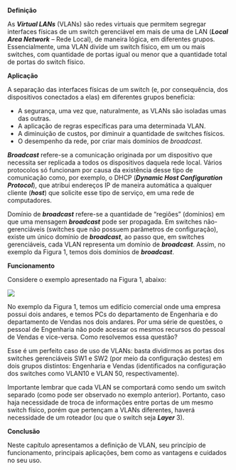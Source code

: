 **Definição**

As _**Virtual LANs**_ (VLANs) são redes virtuais que permitem segregar interfaces físicas de um switch gerenciável em mais de uma de LAN (_**Local Area Network**_ – Rede Local), de maneira lógica, em diferentes grupos. Essencialmente, uma VLAN divide um switch físico, em um ou mais switches, com quantidade de portas igual ou menor que a quantidade total de portas do switch físico.

**Aplicação**

A separação das interfaces físicas de um switch (e, por consequência, dos dispositivos conectados a elas) em diferentes grupos beneficia:

- A segurança, uma vez que, naturalmente, as VLANs são isoladas umas das outras.
- A aplicação de regras específicas para uma determinada VLAN.
- A diminuição de custos, por diminuir a quantidade de switches físicos.
- O desempenho da rede, por criar mais domínios de _broadcast_.

_**Broadcast**_ refere-se a comunicação originada por um dispositivo que necessita ser replicada a todos os dispositivos daquela rede local. Vários protocolos só funcionam por causa da existência desse tipo de comunicação como, por exemplo, o DHCP (_**Dynamic Host Configuration Protocol**_), que atribui endereços IP de maneira automática a qualquer cliente (_**host**_) que solicite esse tipo de serviço, em uma rede de computadores.

Domínio de _**broadcast**_ refere-se a quantidade de “regiões” (domínios) em que uma mensagem _**broadcast**_ pode ser propagada. Em switches não-gerenciáveis (switches que não possuem parâmetros de configuração), existe um único domínio de _**broadcast**_, ao passo que, em switches gerenciáveis, cada VLAN representa um domínio de _**broadcast**_. Assim, no exemplo da Figura 1, temos dois domínios de _**broadcast**_.

**Funcionamento**

Considere o exemplo apresentado na Figura 1, abaixo:

[![](https://img.uninove.br/static/0/0/0/0/0/0/2/4/5/5/6/2455682/40728.png)](https://img.uninove.br/static/0/0/0/0/0/0/2/4/5/5/6/2455682/40728.png)

No exemplo da Figura 1, temos um edifício comercial onde uma empresa possui dois andares, e temos PCs do departamento de Engenharia e do departamento de Vendas nos dois andares. Por uma série de questões, o pessoal de Engenharia não pode acessar os mesmos recursos do pessoal de Vendas e vice-versa. Como resolvemos essa questão?

Esse é um perfeito caso de uso de VLANs: basta dividirmos as portas dos switches gerenciáveis SW1 e SW2 (por meio da configuração destes) em dois grupos distintos: Engenharia e Vendas (identificados na configuração dos switches como VLAN10 e VLAN 50, respectivamente).

Importante lembrar que cada VLAN se comportará como sendo um switch separado (como pode ser observado no exemplo anterior). Portanto, caso haja necessidade de troca de informações entre portas de um mesmo switch físico, porém que pertençam a VLANs diferentes, haverá necessidade de um roteador (ou que o switch seja _**Layer**_ 3).

**Conclusão**

Neste capítulo apresentamos a definição de VLAN, seu princípio de funcionamento, principais aplicações, bem como as vantagens e cuidados no seu uso.